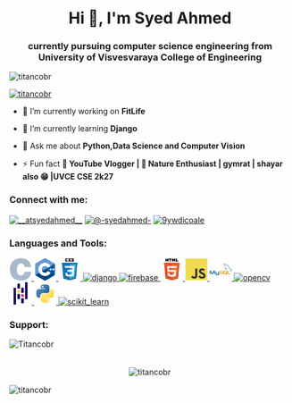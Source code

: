 <h1 align="center">Hi 👋, I'm Syed Ahmed</h1>
<h3 align="center">currently pursuing computer science engineering from University of Visvesvaraya College of Engineering</h3>

<p align="left"> <img src="https://komarev.com/ghpvc/?username=titancobr&label=Profile%20views&color=0e75b6&style=flat" alt="titancobr" /> </p>

<p align="left"> <a href="https://github.com/ryo-ma/github-profile-trophy"><img src="https://github-profile-trophy.vercel.app/?username=titancobr" alt="titancobr" /></a> </p>

- 🔭 I’m currently working on **FitLife**

- 🌱 I’m currently learning **Django**

- 💬 Ask me about **Python,Data Science and Computer Vision**

- ⚡ Fun fact **🎥 YouTube Vlogger | 🌿 Nature Enthusiast | gymrat | shayar also 😁 |UVCE CSE 2k27**

<h3 align="left">Connect with me:</h3>
<p align="left">
<a href="https://instagram.com/__atsyedahmed__" target="blank"><img align="center" src="https://raw.githubusercontent.com/rahuldkjain/github-profile-readme-generator/master/src/images/icons/Social/instagram.svg" alt="__atsyedahmed__" height="30" width="40" /></a>
<a href="https://www.youtube.com/c/@-syedahmed-" target="blank"><img align="center" src="https://raw.githubusercontent.com/rahuldkjain/github-profile-readme-generator/master/src/images/icons/Social/youtube.svg" alt="@-syedahmed-" height="30" width="40" /></a>
<a href="https://www.leetcode.com/9ywdicoale" target="blank"><img align="center" src="https://raw.githubusercontent.com/rahuldkjain/github-profile-readme-generator/master/src/images/icons/Social/leet-code.svg" alt="9ywdicoale" height="30" width="40" /></a>
</p>

<h3 align="left">Languages and Tools:</h3>
<p align="left"> <a href="https://www.cprogramming.com/" target="_blank" rel="noreferrer"> <img src="https://raw.githubusercontent.com/devicons/devicon/master/icons/c/c-original.svg" alt="c" width="40" height="40"/> </a> <a href="https://www.w3schools.com/cpp/" target="_blank" rel="noreferrer"> <img src="https://raw.githubusercontent.com/devicons/devicon/master/icons/cplusplus/cplusplus-original.svg" alt="cplusplus" width="40" height="40"/> </a> <a href="https://www.w3schools.com/css/" target="_blank" rel="noreferrer"> <img src="https://raw.githubusercontent.com/devicons/devicon/master/icons/css3/css3-original-wordmark.svg" alt="css3" width="40" height="40"/> </a> <a href="https://www.djangoproject.com/" target="_blank" rel="noreferrer"> <img src="https://cdn.worldvectorlogo.com/logos/django.svg" alt="django" width="40" height="40"/> </a> <a href="https://firebase.google.com/" target="_blank" rel="noreferrer"> <img src="https://www.vectorlogo.zone/logos/firebase/firebase-icon.svg" alt="firebase" width="40" height="40"/> </a> <a href="https://www.w3.org/html/" target="_blank" rel="noreferrer"> <img src="https://raw.githubusercontent.com/devicons/devicon/master/icons/html5/html5-original-wordmark.svg" alt="html5" width="40" height="40"/> </a> <a href="https://developer.mozilla.org/en-US/docs/Web/JavaScript" target="_blank" rel="noreferrer"> <img src="https://raw.githubusercontent.com/devicons/devicon/master/icons/javascript/javascript-original.svg" alt="javascript" width="40" height="40"/> </a> <a href="https://www.mysql.com/" target="_blank" rel="noreferrer"> <img src="https://raw.githubusercontent.com/devicons/devicon/master/icons/mysql/mysql-original-wordmark.svg" alt="mysql" width="40" height="40"/> </a> <a href="https://opencv.org/" target="_blank" rel="noreferrer"> <img src="https://www.vectorlogo.zone/logos/opencv/opencv-icon.svg" alt="opencv" width="40" height="40"/> </a> <a href="https://pandas.pydata.org/" target="_blank" rel="noreferrer"> <img src="https://raw.githubusercontent.com/devicons/devicon/2ae2a900d2f041da66e950e4d48052658d850630/icons/pandas/pandas-original.svg" alt="pandas" width="40" height="40"/> </a> <a href="https://www.python.org" target="_blank" rel="noreferrer"> <img src="https://raw.githubusercontent.com/devicons/devicon/master/icons/python/python-original.svg" alt="python" width="40" height="40"/> </a> <a href="https://scikit-learn.org/" target="_blank" rel="noreferrer"> <img src="https://upload.wikimedia.org/wikipedia/commons/0/05/Scikit_learn_logo_small.svg" alt="scikit_learn" width="40" height="40"/> </a> </p>

<h3 align="left">Support:</h3>
<p><a href="https://www.buymeacoffee.com/Titancobr"> <img align="left" src="https://cdn.buymeacoffee.com/buttons/v2/default-yellow.png" height="50" width="210" alt="Titancobr" /></a></p><br><br>

<p>&nbsp;<img align="center" src="https://github-readme-stats.vercel.app/api?username=titancobr&show_icons=true&locale=en" alt="titancobr" /></p>

<p><img align="center" src="https://github-readme-streak-stats.herokuapp.com/?user=titancobr&" alt="titancobr" /></p>
